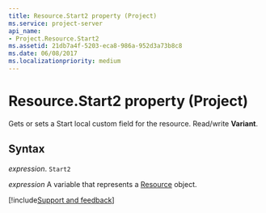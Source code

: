 ```yaml
---
title: Resource.Start2 property (Project)
ms.service: project-server
api_name:
- Project.Resource.Start2
ms.assetid: 21db7a4f-5203-eca8-986a-952d3a73b8c8
ms.date: 06/08/2017
ms.localizationpriority: medium
---
```



# Resource.Start2 property (Project)

Gets or sets a Start local custom field for the resource. Read/write **Variant**.


## Syntax

_expression_. `Start2`

_expression_ A variable that represents a [Resource](./Project.Resource.md) object.

[!include[Support and feedback](~/includes/feedback-boilerplate.md)]